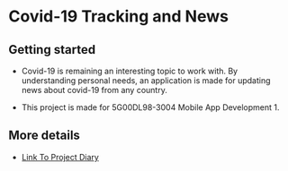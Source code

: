 # Covid-19 Tracking and News

## Getting started

- Covid-19 is remaining an interesting topic to work with. By understanding personal needs, an application is made for updating news about covid-19 from any country. 

- This project is made for 5G00DL98-3004 Mobile App Development 1.


## More details

- [Link To Project Diary](Study%20Diary%20Minh%20Dang-56-67.pdf) 
